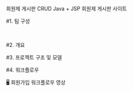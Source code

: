 회원제 게시판 CRUD
Java + JSP 회원제 게시판 사이트



#1. 팀 구성

 


#2. 개요








#3. 프로젝트 구조 및 모델







#4. 워크플로우

🖥️ 회원가입 워크플로우 영상
